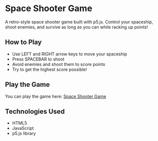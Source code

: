 # Space Shooter Game

A retro-style space shooter game built with p5.js. Control your spaceship, shoot enemies, and survive as long as you can while racking up points!

## How to Play

- Use LEFT and RIGHT arrow keys to move your spaceship
- Press SPACEBAR to shoot
- Avoid enemies and shoot them to score points
- Try to get the highest score possible!

## Play the Game

You can play the game here: [Space Shooter Game](https://YOUR_USERNAME.github.io/space-shooter)

## Technologies Used

- HTML5
- JavaScript
- p5.js library 